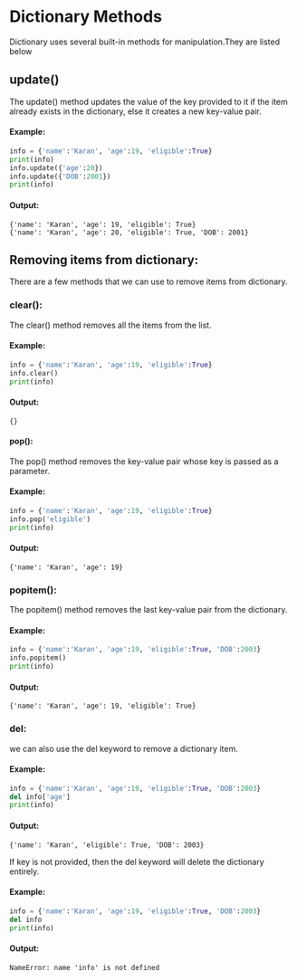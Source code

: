 # Dictionary Methods
Dictionary uses several built-in methods for manipulation.They are listed below
## update() 
The update() method updates the value of the key provided to it if the item already exists in the dictionary, else it creates a new key-value pair.

#### Example:
```python
info = {'name':'Karan', 'age':19, 'eligible':True}
print(info)
info.update({'age':20})
info.update({'DOB':2001})
print(info)
```
#### Output:
```
{'name': 'Karan', 'age': 19, 'eligible': True}
{'name': 'Karan', 'age': 20, 'eligible': True, 'DOB': 2001}
 ```

 

## Removing items from dictionary:
There are a few methods that we can use to remove items from dictionary.

 

### clear():
The clear() method removes all the items from the list. 
#### Example:
```python
info = {'name':'Karan', 'age':19, 'eligible':True}
info.clear()
print(info)
```
#### Output:
```
{}
 ```

#### pop():
The pop() method removes the key-value pair whose key is passed as a parameter.
#### Example:
```python
info = {'name':'Karan', 'age':19, 'eligible':True}
info.pop('eligible')
print(info)
```
#### Output:
```
{'name': 'Karan', 'age': 19}
 ```

### popitem(): 
The popitem() method removes the last key-value pair from the dictionary.
#### Example:
```python
info = {'name':'Karan', 'age':19, 'eligible':True, 'DOB':2003}
info.popitem()
print(info)
```
#### Output:
```
{'name': 'Karan', 'age': 19, 'eligible': True}
 ```

### del:
we can also use the del keyword to remove a dictionary item. 

#### Example:
```python
info = {'name':'Karan', 'age':19, 'eligible':True, 'DOB':2003}
del info['age']
print(info)
```
#### Output:
```
{'name': 'Karan', 'eligible': True, 'DOB': 2003}
 ```

If key is not provided, then the del keyword will delete the dictionary entirely.

#### Example:
```python
info = {'name':'Karan', 'age':19, 'eligible':True, 'DOB':2003}
del info
print(info)
```
#### Output:
```
NameError: name 'info' is not defined
